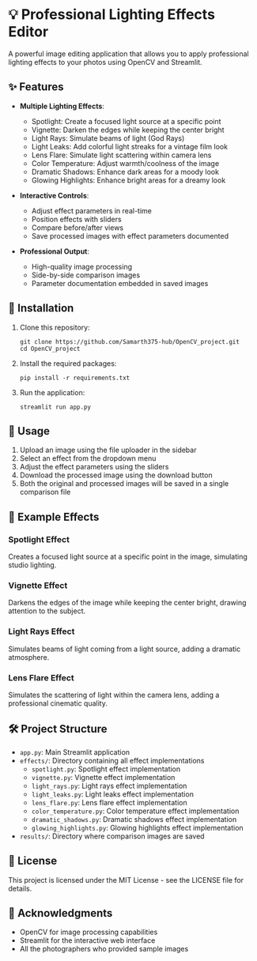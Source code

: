 # 💡 Professional Lighting Effects Editor

A powerful image editing application that allows you to apply professional lighting effects to your photos using OpenCV and Streamlit.

## ✨ Features

- **Multiple Lighting Effects**:
  - Spotlight: Create a focused light source at a specific point
  - Vignette: Darken the edges while keeping the center bright
  - Light Rays: Simulate beams of light (God Rays)
  - Light Leaks: Add colorful light streaks for a vintage film look
  - Lens Flare: Simulate light scattering within camera lens
  - Color Temperature: Adjust warmth/coolness of the image
  - Dramatic Shadows: Enhance dark areas for a moody look
  - Glowing Highlights: Enhance bright areas for a dreamy look

- **Interactive Controls**:
  - Adjust effect parameters in real-time
  - Position effects with sliders
  - Compare before/after views
  - Save processed images with effect parameters documented

- **Professional Output**:
  - High-quality image processing
  - Side-by-side comparison images
  - Parameter documentation embedded in saved images

## 🚀 Installation

1. Clone this repository:
   ```
   git clone https://github.com/Samarth375-hub/OpenCV_project.git
   cd OpenCV_project
   ```

2. Install the required packages:
   ```
   pip install -r requirements.txt
   ```

3. Run the application:
   ```
   streamlit run app.py
   ```

## 📖 Usage

1. Upload an image using the file uploader in the sidebar
2. Select an effect from the dropdown menu
3. Adjust the effect parameters using the sliders
4. Download the processed image using the download button
5. Both the original and processed images will be saved in a single comparison file

## 📸 Example Effects

### Spotlight Effect
Creates a focused light source at a specific point in the image, simulating studio lighting.

### Vignette Effect
Darkens the edges of the image while keeping the center bright, drawing attention to the subject.

### Light Rays Effect
Simulates beams of light coming from a light source, adding a dramatic atmosphere.

### Lens Flare Effect
Simulates the scattering of light within the camera lens, adding a professional cinematic quality.

## 🛠️ Project Structure

- `app.py`: Main Streamlit application
- `effects/`: Directory containing all effect implementations
  - `spotlight.py`: Spotlight effect implementation
  - `vignette.py`: Vignette effect implementation
  - `light_rays.py`: Light rays effect implementation
  - `light_leaks.py`: Light leaks effect implementation
  - `lens_flare.py`: Lens flare effect implementation
  - `color_temperature.py`: Color temperature effect implementation
  - `dramatic_shadows.py`: Dramatic shadows effect implementation
  - `glowing_highlights.py`: Glowing highlights effect implementation
- `results/`: Directory where comparison images are saved

## 📄 License

This project is licensed under the MIT License - see the LICENSE file for details.

## 🙏 Acknowledgments

- OpenCV for image processing capabilities
- Streamlit for the interactive web interface
- All the photographers who provided sample images